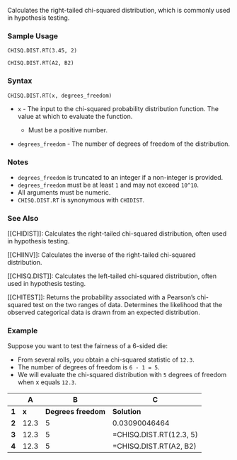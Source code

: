 Calculates the right-tailed chi-squared distribution, which is commonly used in hypothesis testing.

### Sample Usage

`CHISQ.DIST.RT(3.45, 2)`

`CHISQ.DIST.RT(A2, B2)`

### Syntax

`CHISQ.DIST.RT(x, degrees_freedom)`

* `x` - The input to the chi-squared probability distribution function. The value at which to evaluate the function.

  + Must be a positive number.
* `degrees_freedom` - The number of degrees of freedom of the distribution.

### Notes

* `degrees_freedom` is truncated to an integer if a non-integer is provided.
* `degrees_freedom` must be at least `1` and may not exceed `10^10`.
* All arguments must be numeric.
* `CHISQ.DIST.RT` is synonymous with `CHIDIST`.

### See Also

[[CHIDIST]]: Calculates the right-tailed chi-squared distribution, often used in hypothesis testing.

[[CHIINV]]: Calculates the inverse of the right-tailed chi-squared distribution.

[[CHISQ.DIST]]: Calculates the left-tailed chi-squared distribution, often used in hypothesis testing.

[[CHITEST]]: Returns the probability associated with a Pearson’s chi-squared test on the two ranges of data. Determines the likelihood that the observed categorical data is drawn from an expected distribution.

### Example

Suppose you want to test the fairness of a 6-sided die:

* From several rolls, you obtain a chi-squared statistic of `12.3`.
* The number of degrees of freedom is `6 - 1 = 5`.
* We will evaluate the chi-squared distribution with `5` degrees of freedom when x equals `12.3`.

|  | **A** | **B** | **C** |
| --- | --- | --- | --- |
| **1** | **x** | **Degrees freedom** | **Solution** |
| **2** | 12.3 | 5 | 0.03090046464 |
| **3** | 12.3 | 5 | =CHISQ.DIST.RT(12.3, 5) |
| **4** | 12.3 | 5 | =CHISQ.DIST.RT(A2, B2) |